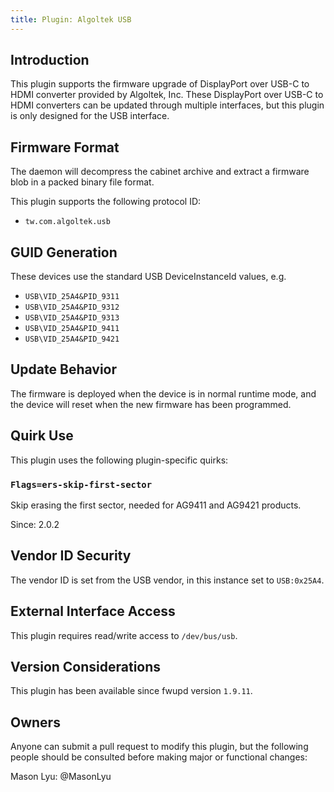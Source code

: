 ```yaml
---
title: Plugin: Algoltek USB
---
```


## Introduction

This plugin supports the firmware upgrade of DisplayPort over USB-C to HDMI converter provided by Algoltek, Inc. These DisplayPort over USB-C to HDMI converters can be updated through multiple interfaces, but this plugin is only designed for the USB interface.

## Firmware Format

The daemon will decompress the cabinet archive and extract a firmware blob in
a packed binary file format.

This plugin supports the following protocol ID:

* `tw.com.algoltek.usb`

## GUID Generation

These devices use the standard USB DeviceInstanceId values, e.g.

* `USB\VID_25A4&PID_9311`
* `USB\VID_25A4&PID_9312`
* `USB\VID_25A4&PID_9313`
* `USB\VID_25A4&PID_9411`
* `USB\VID_25A4&PID_9421`

## Update Behavior

The firmware is deployed when the device is in normal runtime mode, and the device will reset when the new firmware has been programmed.

## Quirk Use

This plugin uses the following plugin-specific quirks:

### `Flags=ers-skip-first-sector`

Skip erasing the first sector, needed for AG9411 and AG9421 products.

Since: 2.0.2

## Vendor ID Security

The vendor ID is set from the USB vendor, in this instance set to `USB:0x25A4`.

## External Interface Access

This plugin requires read/write access to `/dev/bus/usb`.

## Version Considerations

This plugin has been available since fwupd version `1.9.11`.

## Owners

Anyone can submit a pull request to modify this plugin, but the following people should be
consulted before making major or functional changes:

Mason Lyu: @MasonLyu
